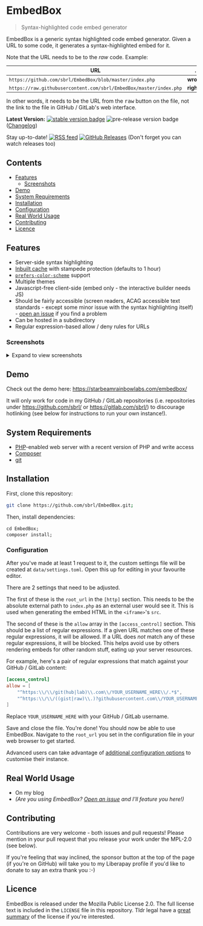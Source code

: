 # EmbedBox

> Syntax-highlighted code embed generator

EmbedBox is a generic syntax highlighted code embed generator. Given a URL to some code, it generates a syntax-highlighted embed for it.

Note that the URL needs to be to the _raw_ code. Example:

URL										| .
----------------------------------------|------------
`https://github.com/sbrl/EmbedBox/blob/master/index.php`            | **wrong**
`https://raw.githubusercontent.com/sbrl/EmbedBox/master/index.php`  | **right**

In other words, it needs to be the URL from the <kbd>raw</kbd> button on the file, not the link to the file in GitHub / GitLab's web interface.

**Latest Version:** [![stable version badge](https://img.shields.io/github/release/sbrl/EmbedBox.svg?color=brightgreen&label=stable)](https://github.com/sbrl/EmbedBox/releases/latest) ![pre-release version badge](https://img.shields.io/github/v/release/sbrl/EmbedBox?color=yellow&include_prereleases&label=pre-release) ([Changelog](https://github.com/sbrl/EmbedBox/blob/master/Changelog.md))

Stay up-to-date! [![RSS feed](https://img.shields.io/badge/%F0%9F%8D%84-RSS-orange)](https://github.com/sbrl/EmbedBox/releases.atom) [![GitHub Releases](https://img.shields.io/badge/%E2%8E%94-GitHub%20Releases-black)](https://github.com/sbrl/EmbedBox/releases) (Don't forget you can watch releases too) 


## Contents
 - [Features](#features)
     - [Screenshots](#screenshots)
 - [Demo](#demo)
 - [System Requirements](#system-requirements)
 - [Installation](#installation)
 - [Configuration](#configuration)
 - [Real World Usage](#real-world-usage)
 - [Contributing](#contributing)
 - [Licence](#licence)


## Features
 - Server-side syntax highlighting
 - [Inbuilt cache](http://www.stashphp.com/) with stampede protection (defaults to 1 hour)
 - [`prefers-color-scheme`](https://starbeamrainbowlabs.com/blog/article.php?article=posts%2F353-prefers-color-scheme.html) support
 - Multiple themes
 - Javascript-free client-side (embed only - the interactive builder needs JS)
 - Should be fairly accessible (screen readers, ACAG accessible text standards - except some minor issue with the syntax highlighting itself) - [open an issue](https://github.com/sbrl/EmbedBox/issues/new) if you find a problem
 - Can be hosted in a subdirectory
 - Regular expression-based allow / deny rules for URLs


### Screenshots
<details>
<summary>Expand to view screenshots</summary>
<h4>The embed builder</h4>
<img alt="Screenshot of the builder" src="https://raw.githubusercontent.com/sbrl/EmbedBox/master/screenshot.png" />
<h4>A full-screen embed</h4>
<img alt="Screenshot of a full-screen embed" src="https://raw.githubusercontent.com/sbrl/EmbedBox/master/screenshot2.png" />
</details>


## Demo
Check out the demo here: <https://starbeamrainbowlabs.com/embedbox/>

It will only work for code in my GitHub / GitLab repositories (i.e. repositories under <https://github.com/sbrl/> or <https://gitlab.com/sbrl/>) to discourage hotlinking (see below for instructions to run your own instance!).


## System Requirements
 - [PHP](https://php.net/)-enabled web server with a recent version of PHP and write access
 - [Composer](https://getcomposer.org/)
 - [git](https://git-scm.com/)


## Installation
First, clone this repository:

```bash
git clone https://github.com/sbrl/EmbedBox.git;
```

Then, install dependencies:

```
cd EmbedBox;
composer install;
```



### Configuration
After you've made at least 1 request to it, the custom settings file will be created at `data/settings.toml`. Open this up for editing in your favourite editor.

There are 2 settings that need to be adjusted.

The first of these is the `root_url` in the `[http]` section. This needs to be the absolute external path to `index.php` as an external user would see it. This is used when generating the embed HTML in the `<iframe>`'s `src`.

The second of these is the `allow` array in the `[access_control]` section. This should be a list of regular expressions. If a given URL matches one of these regular expressions, it will be allowed. If a URL does _not_ match any of these regular expressions, it will be blocked. This helps avoid use by others rendering embeds for other random stuff, eating up your server resources.

For example, here's a pair of regular expressions that match against your GitHub / GitLab content:

```toml
[access_control]
allow = [
	"^https:\\/\\/git(hub|lab)\\.com\\/YOUR_USERNAME_HERE\\/.*$",
	"^https:\\/\\/((gist|raw)\\.)?githubusercontent.com\\/YOUR_USERNAME_HERE\\/.*$",
]
```

Replace `YOUR_USERNAME_HERE` with your GitHub / GitLab username.

Save and close the file. You're done! You should now be able to use EmbedBox. Navigate to the `root_url` you set in the configuration file in your web browser to get started.

Advanced users can take advantage of [additional configuration options](https://github.com/sbrl/EmbedBox/blob/master/src/settings.default.toml) to customise their instance.


## Real World Usage
 - On my blog
 - _(Are you using EmbedBox? [Open an issue](https://github.com/sbrl/EmbedBox/issues/new) and I'll feature you here!)_


## Contributing
Contributions are very welcome - both issues and pull requests! Please mention in your pull request that you release your work under the MPL-2.0 (see below).

If you're feeling that way inclined, the sponsor button at the top of the page (if you're on GitHub) will take you to my Liberapay profile if you'd like to donate to say an extra thank you :-)


## Licence
EmbedBox is released under the Mozilla Public License 2.0. The full license text is included in the `LICENSE` file in this repository. Tldr legal have a [great summary](https://tldrlegal.com/license/mozilla-public-license-2.0-(mpl-2)) of the license if you're interested.
